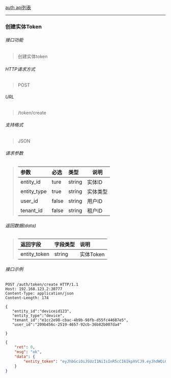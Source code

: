 [auth api列表](./README.md)

---
### 创建实体Token

###### 接口功能

> 创建实体token

###### HTTP请求方式

> POST

###### URL

>  /token/create

###### 支持格式

> JSON


###### 请求参数

> | 参数        | 必选  | 类型   | 说明     |
> | :---------- | :---- | :----- | -------- |
> | entity_id   | ture  | string | 实体ID   |
> | entity_type | true  | string | 实体类型 |
> | user_id     | false | string | 用户ID   |
> | tenant_id   | false | string | 租户ID   |

###### 返回数据(data)

> | 返回字段     | 字段类型 | 说明      |
> | :----------- | :------- | :-------- |
> | entity_token | string   | 实体Token |

###### 接口示例

```
POST /auth/token/create HTTP/1.1
Host: 192.168.123.2:30777
Content-Type: application/json
Content-Length: 174

{
   "entity_id":"deviceid123",
   "entity_type":"device",
   "tenant_id":"e1cc2e98-cbac-4b9b-98fb-d55fc44687e5",
   "user_id":"209b456c-2519-4657-92cb-36b82b007da4"

}
```

``` json
{
    "ret": 0,
    "msg": "ok",
    "data": {
        "entity_token": "eyJhbGciOiJSUzI1NiIsInR5cCI6IkpXVCJ9.eyJhdWQiOiJrZWVsIiwiZWlkIjoiZGV2aWNlaWQxMjMiLCJleHAiOiIyMDIyLTEwLTEyVDAzOjQzOjQ2LjQ4NjQzNDQzNloiLCJpYXQiOiIyMDIxLTEwLTEyVDAzOjQzOjQ2LjQ4NjQzNDQzNloiLCJpc3MiOiJtYW5hZ2VyIiwianRpIjoiMTNhMTU1ZDEtNDUyYS00YzY5LThhZmMtMjg2YjE0NWUwM2M2IiwibmJmIjoiMjAyMS0xMC0xMlQwMzo0Mzo0Ni40ODY0MzQ0MzZaIiwic3ViIjoiZW50aXR5IiwidGlkIjoiZTFjYzJlOTgtY2JhYy00YjliLTk4ZmItZDU1ZmM0NDY4N2U1IiwidHlwIjoiZGV2aWNlIiwidWlkIjoiMjA5YjQ1NmMtMjUxOS00NjU3LTkyY2ItMzZiODJiMDA3ZGE0In0.mxIMTlEZH51ysA9gxDevoSBFWBDPI18Y8zORZC8-WkKAH1XNJTgLE72q6vAGIkItXlgSH3ElXaGDps_HPxQzvtTjrxxPc1s2dfh1AZTIKErKvGDrK489ZY3FO3ui8doPgLmRHbZHtQGTUyDyHzYsGEbp7NmQbsj32fx6AwJVSL0"
    }
}
```